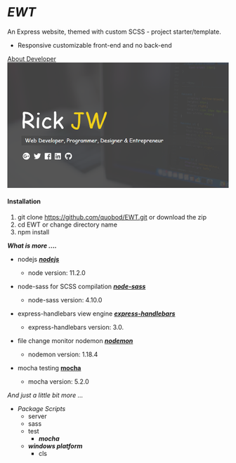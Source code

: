# _EWT_

An Express website, themed with custom SCSS - project starter/template.
- Responsive customizable front-end and no back-end

[About Developer](https://rickjw.herokuapp.com/)
![My Site](/public/graphics/logo.png)

#### **Installation**

1. git clone https://github.com/quobod/EWT.git or download the zip
2. cd EWT or change directory name
3. npm install

**_What is more ...._**

- nodejs [**_nodejs_**](https://github.com/sass/node-sass)
    - node version: 11.2.0

- node-sass for SCSS compilation [**_node-sass_**](https://github.com/sass/node-sass)
    - node-sass version: 4.10.0
	
- express-handlebars view engine [**_express-handlebars_**](https://github.com/ericf/express-handlebars)
	- express-handlebars version: 3.0.
	
- file change monitor nodemon [**_nodemon_**](https://github.com/remy/nodemon)
	- nodemon version: 1.18.4
	
- mocha testing [**mocha**](https://github.com/mochajs/mocha)
	- mocha version: 5.2.0
	
_And just a little bit more ..._

- _Package Scripts_
	- server
	- sass
	- test
		- **_mocha_**
	- **_windows platform_**
		- cls